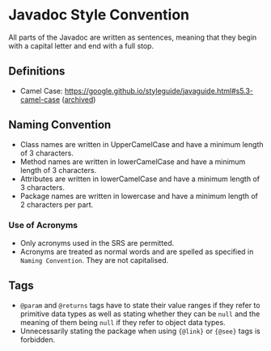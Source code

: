 # Javadoc Style Convention
All parts of the Javadoc are written as sentences, meaning that they begin with a capital letter and end with a full stop.

## Definitions
* Camel Case: https://google.github.io/styleguide/javaguide.html#s5.3-camel-case ([archived](https://web.archive.org/web/20151208081251/https://google.github.io/styleguide/javaguide.html#s5.3-camel-case))

## Naming Convention
* Class names are written in UpperCamelCase and have a minimum length of 3 characters.
* Method names are written in lowerCamelCase and have a minimum length of 3 characters.
* Attributes are written in lowerCamelCase and have a minimum length of 3 characters.
* Package names are written in lowercase and have a minimum length of 2 characters per part.

### Use of Acronyms
* Only acronyms used in the SRS are permitted.
* Acronyms are treated as normal words and are spelled as specified in `Naming Convention`. They are not capitalised.


## Tags
* `@param` and `@returns` tags have to state their value ranges if they refer to primitive data types as well as stating whether they can be `null` and the meaning of them being `null` if they refer to object data types.
* Unnecessarily stating the package when using `{@link}` or `{@see}` tags is forbidden.
